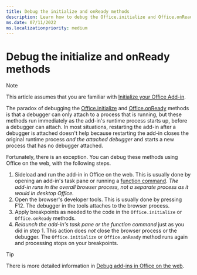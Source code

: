 ```yaml
---
title: Debug the initialize and onReady methods
description: Learn how to debug the Office.initialize and Office.onReady methods.
ms.date: 07/11/2022
ms.localizationpriority: medium
---
```


# Debug the initialize and onReady methods

> [!NOTE]
> This article assumes that you are familiar with [Initialize your Office Add-in](../develop/initialize-add-in.md).

The paradox of debugging the [Office.initialize](/javascript/api/office#Office_initialize_reason_) and [Office.onReady](javascript/api/office#office-office-onready-function(1)) methods is that a debugger can only attach to a process that is running, but these methods run immediately as the add-in's runtime process starts up, before a debugger can attach. In most situations, restarting the add-in after a debugger is attached doesn't help because restarting the add-in closes the original runtime process *and the attached debugger* and starts a new process that has no debugger attached.

Fortunately, there is an exception. You can debug these methods using Office on the web, with the following steps.

1. Sideload and run the add-in in Office on the web. This is usually done by opening an add-in's task pane or running a [function command](../design/add-in-commands.md#types-of-add-in-commands). *The add-in runs in the overall browser process, not a separate process as it would in desktop Office.*
1. Open the browser's developer tools. This is usually done by pressing F12. The debugger in the tools attaches to the browser process.
1. Apply breakpoints as needed to the code in the `Office.initialize` or `Office.onReady` methods.
1. *Relaunch the add-in's task pane or the function command* just as you did in step 1. This action does *not* close the browser process or the debugger. The `Office.initialize` or `Office.onReady` method runs again and processing stops on your breakpoints.

> [!TIP]
> There is more detailed information in [Debug add-ins in Office on the web](debug-add-ins-in-office-online.md). 
